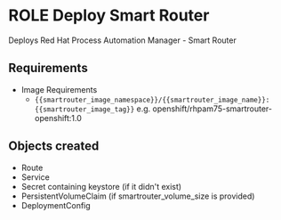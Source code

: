 # ROLE Deploy Smart Router

Deploys Red Hat Process Automation Manager - Smart Router

## Requirements

* Image Requirements
  * `{{smartrouter_image_namespace}}/{{smartrouter_image_name}}:{{smartrouter_image_tag}}` e.g. openshift/rhpam75-smartrouter-openshift:1.0

## Objects created

* Route
* Service
* Secret containing keystore (if it didn't exist)
* PersistentVolumeClaim (if smartrouter_volume_size is provided)
* DeploymentConfig
